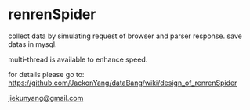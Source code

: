 renrenSpider
========
collect data by simulating request of browser and parser response.
save datas in mysql.

multi-thread is available to enhance speed.

for details please go to: https://github.com/JackonYang/dataBang/wiki/design_of_renrenSpider

jiekunyang@gmail.com
